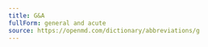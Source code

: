 ```yaml
---
title: G&A
fullForm: general and acute
source: https://openmd.com/dictionary/abbreviations/g
---
```

